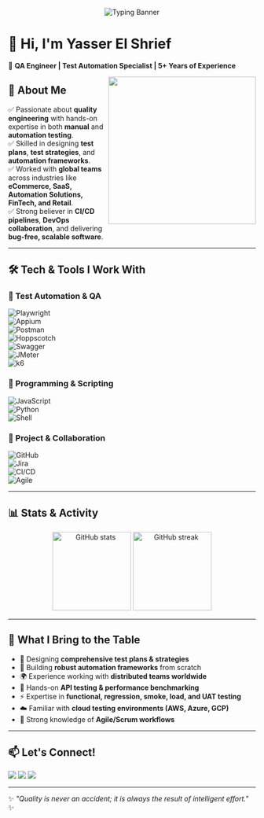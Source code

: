 <!-- Profile Banner -->
<p align="center">
  <img src="https://readme-typing-svg.herokuapp.com?size=28&duration=3500&color=00C853&center=true&vCenter=true&width=750&lines=👋+Hi%2C+I'm+Yasser+El+Shrief;🚀+QA+Engineer+%7C+Automation+Specialist;5%2B+Years+Experience+in+QA+and+Automation;Passionate+about+Quality+%26+Scalable+Software" alt="Typing Banner" />
</p>

# 👋 Hi, I'm Yasser El Shrief  

🚀 **QA Engineer | Test Automation Specialist | 5+ Years of Experience**  

<img src="https://media.giphy.com/media/QTfX9Ejfra3ZmNxh6B/giphy.gif" width="300" align="right" />

## 🌟 About Me  
✅ Passionate about **quality engineering** with hands-on expertise in both **manual** and **automation testing**.  
✅ Skilled in designing **test plans**, **test strategies**, and **automation frameworks**.  
✅ Worked with **global teams** across industries like **eCommerce, SaaS, Automation Solutions, FinTech, and Retail**.  
✅ Strong believer in **CI/CD pipelines**, **DevOps collaboration**, and delivering **bug-free, scalable software**.  

---

## 🛠️ Tech & Tools I Work With  

### 🔹 Test Automation & QA  
![Playwright](https://img.shields.io/badge/-Playwright-2EAD33?logo=playwright&logoColor=white)  
![Appium](https://img.shields.io/badge/-Appium-3DDC84?logo=appium&logoColor=white)  
![Postman](https://img.shields.io/badge/-Postman-FF6C37?logo=postman&logoColor=white)  
![Hoppscotch](https://img.shields.io/badge/-Hoppscotch-66E8D0?logo=hoppscotch&logoColor=black)  
![Swagger](https://img.shields.io/badge/-Swagger-85EA2D?logo=swagger&logoColor=black)  
![JMeter](https://img.shields.io/badge/-JMeter-D22128?logo=apachejmeter&logoColor=white)  
![k6](https://img.shields.io/badge/-k6-7D64FF?logo=k6&logoColor=white)  

### 🔹 Programming & Scripting  
![JavaScript](https://img.shields.io/badge/-JavaScript-F7DF1E?logo=javascript&logoColor=black)  
![Python](https://img.shields.io/badge/-Python-3776AB?logo=python&logoColor=white)  
![Shell](https://img.shields.io/badge/-Shell_Scripting-4EAA25?logo=gnubash&logoColor=white)  

### 🔹 Project & Collaboration  
![GitHub](https://img.shields.io/badge/-GitHub-181717?logo=github&logoColor=white)  
![Jira](https://img.shields.io/badge/-Jira-0052CC?logo=jira&logoColor=white)  
![CI/CD](https://img.shields.io/badge/-CI%2FCD-2088FF?logo=githubactions&logoColor=white)  
![Agile](https://img.shields.io/badge/-Agile-29A2FF?logo=scrumalliance&logoColor=white)  

---

## 📊 Stats & Activity  

<p align="center">
  <img src="https://github-readme-stats.vercel.app/api?username=yasserelshrief&show_icons=true&theme=radical" alt="GitHub stats" height="160"/>
  <img src="https://github-readme-streak-stats.herokuapp.com/?user=yasserelshrief&theme=radical" alt="GitHub streak" height="160"/>
</p>

---

## 🎯 What I Bring to the Table  
- 📝 Designing **comprehensive test plans & strategies**  
- 🤖 Building **robust automation frameworks** from scratch  
- 🌍 Experience working with **distributed teams worldwide**  
- 🔬 Hands-on **API testing & performance benchmarking**  
- ⚡ Expertise in **functional, regression, smoke, load, and UAT testing**  
- ☁️ Familiar with **cloud testing environments (AWS, Azure, GCP)**  
- 🔄 Strong knowledge of **Agile/Scrum workflows**  

---

## 📫 Let's Connect!  
<p align="left">
  <a href="din.com/in/yasser-el-shrief-78470a90/" target="_blank"><img src="https://img.shields.io/badge/-LinkedIn-0A66C2?logo=linkedin&logoColor=white" /></a>
  <a href="mailto:yasser_el_shrief@hotmail.com"><img src="https://img.shields.io/badge/-Email-D14836?logo=gmail&logoColor=white" /></a>
  <a href="[https://github.com/yasserelshrief](https://github.com/yass3ar)"><img src="https://img.shields.io/badge/-GitHub-181717?logo=github&logoColor=white" /></a>
</p>

---
✨ *"Quality is never an accident; it is always the result of intelligent effort."* ✨
